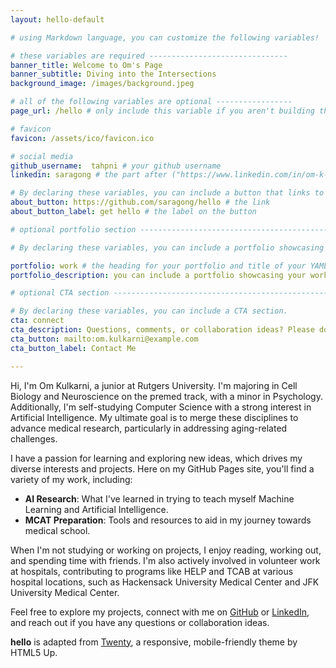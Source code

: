 ```yaml
---
layout: hello-default

# using Markdown language, you can customize the following variables!

# these variables are required -------------------------------
banner_title: Welcome to Om's Page
banner_subtitle: Diving into the Intersections
background_image: /images/background.jpeg

# all of the following variables are optional -----------------
page_url: /hello # only include this variable if you aren't building the page to your primary domain 

# favicon
favicon: /assets/ico/favicon.ico

# social media
github_username:  tahpni # your github username
linkedin: saragong # the part after ("https://www.linkedin.com/in/om-k-6b66a3272/")

# By declaring these variables, you can include a button that links to an external website or to media.
about_button: https://github.com/saragong/hello # the link
about_button_label: get hello # the label on the button

# optional portfolio section ------------------------------------------

# By declaring these variables, you can include a portfolio showcasing your work and organize your portfolio's items into a custom layout, all without adding any CSS. In addition, you must 1) create an HTML file in the_includes folder for each project with the text you'd like to display, and 2) create a YAML file in the _data folder describing the order in which each project should be shown and categorized. See `/includes/example.html` and `/_data/work.yml` for examples.

portfolio: work # the heading for your portfolio and title of your YAML file
portfolio_description: you can include a portfolio showcasing your work and organize your portfolio's items into a custom layout, all without adding any CSS. # a description to be desplayed below the heading and above the content

# optional CTA section --------------------------------------------------

# By declaring these variables, you can include a CTA section.
cta: connect
cta_description: Questions, comments, or collaboration ideas? Please don't hesitate to reach out
cta_button: mailto:om.kulkarni@example.com
cta_button_label: Contact Me

---			
```

[//]: # (write a bit about yourself here)
Hi, I'm Om Kulkarni, a junior at Rutgers University. I'm majoring in Cell Biology and Neuroscience on the premed track, with a minor in Psychology. Additionally, I'm self-studying Computer Science with a strong interest in Artificial Intelligence. My ultimate goal is to merge these disciplines to advance medical research, particularly in addressing aging-related challenges.

I have a passion for learning and exploring new ideas, which drives my diverse interests and projects. Here on my GitHub Pages site, you'll find a variety of my work, including:

- **AI Research**: What I've learned in trying to teach myself Machine Learning and Artificial Intelligence.
- **MCAT Preparation**: Tools and resources to aid in my journey towards medical school.

When I'm not studying or working on projects, I enjoy reading, working out, and spending time with friends. I'm also actively involved in volunteer work at hospitals, contributing to programs like HELP and TCAB at various hospital locations, such as Hackensack University Medical Center and JFK University Medical Center.

Feel free to explore my projects, connect with me on [GitHub](https://github.com/OmKulkarni) or [LinkedIn](https://www.linkedin.com/in/om-k-6b66a3272/), and reach out if you have any questions or collaboration ideas.


**hello** is adapted from [Twenty](https://html5up.net/twenty), a responsive, mobile-friendly theme by HTML5 Up.
